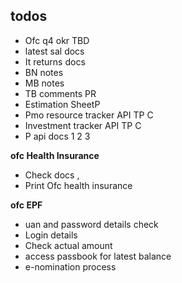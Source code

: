 ## todos
* Ofc q4 okr TBD
* latest sal docs
* It returns docs
* BN notes
* MB notes
* TB comments PR
* Estimation SheetP
* Pmo resource tracker API TP C
* Investment tracker API TP C
* P api docs 1 2 3

**ofc Health Insurance**  
- Check docs , 
- Print Ofc health insurance

**ofc EPF**
- uan and password details check
- Login details
- Check actual amount
- access passbook for latest balance
- e-nomination process 
